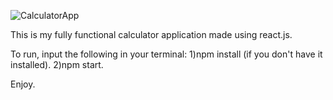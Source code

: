 ![CalculatorApp](https://github.com/user-attachments/assets/af5bca8b-46f6-4fc4-b00d-d1c51540d196)

This is my fully functional calculator application made using react.js. 

To run, input the following in your terminal:
1)npm install (if you don't have it installed).
2)npm start.

Enjoy.
